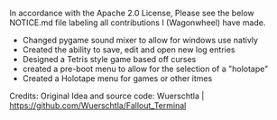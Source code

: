 In accordance with the Apache 2.0 License, Please see the below NOTICE.md file labeling all contributions I (Wagonwheel) have made.

- Changed pygame sound mixer to allow for windows use nativly
- Created the ability to save, edit and open new log entries
- Designed a Tetris style game based off curses
- created a pre-boot menu to allow for the selection of a "holotape"
- Created a Holotape menu for games or other itmes

Credits:
Original Idea and source code: Wuerschtla | https://github.com/Wuerschtla/Fallout_Terminal
